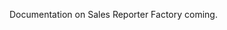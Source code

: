 <!--bl
    (filemeta
        (title "Sales Reporter Factory")
    )
/bl-->

Documentation on Sales Reporter Factory coming.